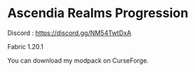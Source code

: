 # Ascendia Realms Progression
Discord : https://discord.gg/NM54TwtDxA

Fabric 1.20.1 

You can download my modpack on CurseForge. 
